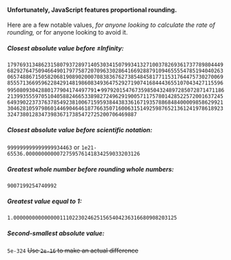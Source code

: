 #### Unfortunately, JavaScript features proportional rounding.
Here are a few notable values, *for anyone looking to calculate the rate of rounding,* or for anyone looking to avoid it.
##### Closest absolute value before ±Infinity:
`179769313486231580793728971405303415079934132710037826936173778980444968292764750946649017977587207096330286416692887910946555547851940402630657488671505820681908902000708383676273854845817711531764475730270069855571366959622842914819860834936475292719074168444365510704342711559699508093042880177904174497791`**+**`9979201547673598504324897285072871471186213993555970510405882466533898272496291900571175780142852257200163724564939022373763785492381006715959384438336167193578868484000098586299213046281059798601446904646187766350716006315149259876521361241978618923324738012834739836717385472725200706469887`
##### Closest absolute value before scientific notation:
`999999999999999934463`  or  `1e21-65536.0000000000072759576141834259033203126`
##### Greatest whole number before rounding whole numbers:
`9007199254740992`
##### Greatest value equal to 1:
`1.00000000000000011102230246251565404236316680908203125`
##### Second-smallest absolute value:
`5e-324`  ~~Use `2e-16` to make an actual difference~~
